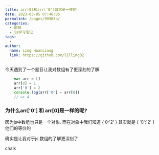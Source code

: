```yaml
---
title: arr[0]和arr['0']其实是一样的
date: 2023-03-05 07:46:05
permalink: /pages/90983a/
categories:
  - 前端
  - js学习笔记
tags:
  - 
author: 
  name: Ling HuanLiang
  link: https://github.com/lilling02
---
```

今天遇到了一个题目让我对数组有了更深刻的了解

```` js
    var arr = []
    arr[0] = 1
    arr['0'] = 2
    console.log(arr['0'] + arr[0])
    // => 4
````

### 为什么arr['0'] 和 arr[0]是一样的呢?

因为js中数组也只是一个对象.
而在对象中我们知道
    {
        0:'2'
    }
其实就是
    {
        '0':'2'
    }
他们的等价的

确实是让我对于js 数组的了解更深刻了

chalk
